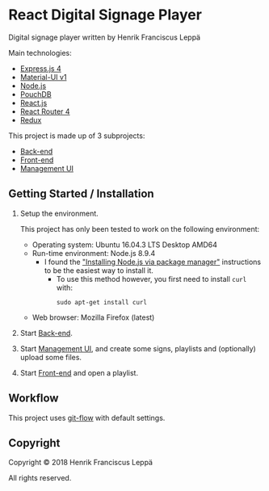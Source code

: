 React Digital Signage Player
============================

Digital signage player written by Henrik Franciscus Leppä

Main technologies:
- [Express.js 4](https://expressjs.com/)
- [Material-UI v1](https://material-ui-next.com/)
- [Node.js](https://nodejs.org/)
- [PouchDB](https://pouchdb.com/)
- [React.js](https://reactjs.org/)
- [React Router 4](https://github.com/ReactTraining/react-router)
- [Redux](https://redux.js.org/)

This project is made up of 3 subprojects:
- [Back-end](./back-end/)
- [Front-end](./front-end/)
- [Management UI](./management-ui/)


Getting Started / Installation
------------------------------

1. Setup the environment.

   This project has only been tested to work on the following environment:
   - Operating system: Ubuntu 16.04.3 LTS Desktop AMD64
   - Run-time environment: Node.js 8.9.4
     - I found the ["Installing Node.js via package manager"][Node.js
       installation] instructions to be the easiest way to install it.
       - To use this method however, you first need to install `curl` with:
         ```
         sudo apt-get install curl
         ```
   - Web browser: Mozilla Firefox (latest)
2. Start [Back-end](./back-end/).
3. Start [Management UI](./management-ui/), and create some signs, playlists and
   (optionally) upload some files.
4. Start [Front-end](./front-end/) and open a playlist.


Workflow
--------

This project uses [git-flow] with default settings.


Copyright
---------

Copyright © 2018 Henrik Franciscus Leppä

All rights reserved.


[git-flow]: https://github.com/nvie/gitflow
[Node.js installation]: https://nodejs.org/en/download/package-manager/#debian-and-ubuntu-based-linux-distributions
